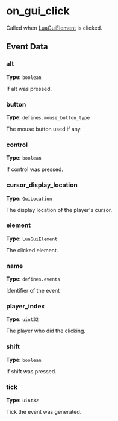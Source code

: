 # on_gui_click

Called when [LuaGuiElement](runtime:LuaGuiElement) is clicked.

## Event Data

### alt

**Type:** `boolean`

If alt was pressed.

### button

**Type:** `defines.mouse_button_type`

The mouse button used if any.

### control

**Type:** `boolean`

If control was pressed.

### cursor_display_location

**Type:** `GuiLocation`

The display location of the player's cursor.

### element

**Type:** `LuaGuiElement`

The clicked element.

### name

**Type:** `defines.events`

Identifier of the event

### player_index

**Type:** `uint32`

The player who did the clicking.

### shift

**Type:** `boolean`

If shift was pressed.

### tick

**Type:** `uint32`

Tick the event was generated.

